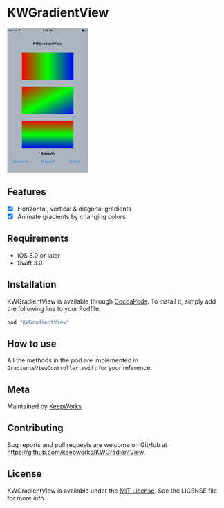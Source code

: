 # KWGradientView

<img src="screenshot.png" width="187" height="333">

## Features

- [x] Horizontal, vertical & diagonal gradients
- [x] Animate gradients by changing colors 

## Requirements

- iOS 8.0 or later
- Swift 3.0

## Installation

KWGradientView is available through [CocoaPods](http://cocoapods.org). To install
it, simply add the following line to your Podfile:

```ruby
pod "KWGradientView"
```
## How to use

All the methods in the pod are implemented in `GradientsViewController.swift` for your reference.

## Meta

Maintained by [KeepWorks](http://www.keepworks.com/)

## Contributing

Bug reports and pull requests are welcome on GitHub at https://github.com/keepworks/KWGradientView.

## License

KWGradientView is available under the [MIT License](http://opensource.org/licenses/MIT). See the LICENSE file for more info.
